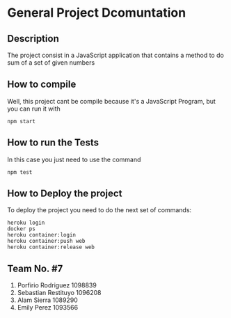# General Project Dcomuntation

## Description 

The project consist in a JavaScript application that contains a method to do sum of a set of given numbers

## How to compile

Well, this project cant be compile because it's a JavaScript Program, but you can run it with 

```
npm start
```

## How to run the Tests

In this case you just need to use the command

```
npm test
```

## How to Deploy the project

To deploy the project you need to do the next set of commands:

```
heroku login
docker ps
heroku container:login
heroku container:push web
heroku container:release web
```

## Team No. #7

1. Porfirio Rodriguez 1098839
2. Sebastian Restituyo 1096208
3. Alam Sierra 1089290
4. Emily Perez 1093566
